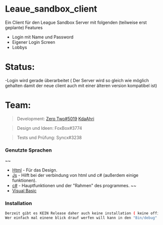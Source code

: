 
# Leaue_sandbox_client

Ein Client für den League Sandbox Server mit folgenden (teilweise erst geplante) Features
  - Login mit Name und Password
  - Eigener Login Screen
  - Lobbys

# Status:
  -Login wird gerade überarbeitet ( Der Server wird so gleich wie möglich gehalten damit der neue client auch mit einer älteren version kompatibel ist)
  


# Team:
> Development:
> [Zero Two#5019](https://discord.gg/yxh7wpR)
> [KdaAhri](https://twitter.com/kdaahri)

> Design und Ideen:
> FoxBox#3774

> Tests und Prüfung:
> Syncx#3238

### Genutzte Sprachen
~~
* [Html](https://de.wikipedia.org/wiki/Hypertext_Markup_Language) - Für das Design.
* [Js](https://de.wikipedia.org/wiki/JavaScript) - Hilft bei der verbindung von html und c# (außerdem einige funktionen).
* [c#](https://de.wikipedia.org/wiki/C-Sharp) - Hauptfunktionen und der "Rahmen" des programmes.
~~
* [Visual Basic](https://de.wikipedia.org/wiki/Visual_Basic)
### Installation

```sh
Derzeit gibt es KEIN Release daher auch keine installation ( keine offizielle)
Wer einfach mal einene blick drauf werfen will kann in den "Bin/debug" ordner gehen dort liegt eine exe :)
```

